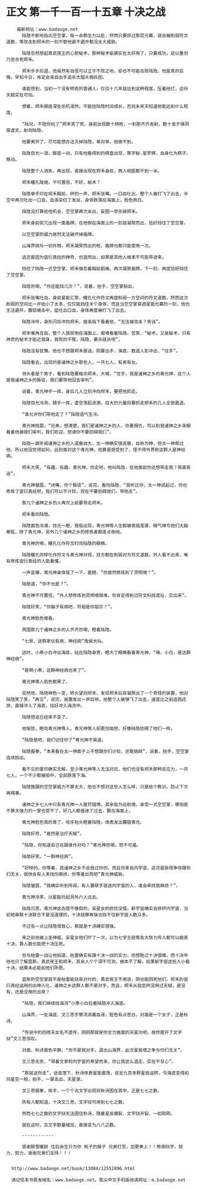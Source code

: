 # 正文 第一千一百一十五章 十决之战
        最新网址：www.badaoge.net
          陆隐不断地拍出空空掌，每一击都全力以赴，然而只要掠过那层光幕，就会被削弱符文道数，等攻击到烬禾的一刻不管他避不避开都没太大威胁。
      
          陆隐忽然想起真武夜王的心箭秘术，那种秘术偷袭实在太好用了，只要成功，足以重创乃至杀死烬禾。
      
          烬禾步步后退，他虽然有自信可以立于不败之地，却也不可能击败陆隐，他是真的后悔，早知今日，肯定会亲自出手追杀大姐头佣兵团。
      
          谁能想到，当初一个没有修炼的普通人，仅仅十几年就达到这种程度，压着他打，这份天赋实在可怕。
      
          想着，烬禾眼底深处杀机凛然，不能给陆隐时间成长，否则未来天知道他能达到什么程度。
      
          “陆兄，不陪你玩了”烬禾笑了笑，身前出现数十柄枪，一刹那齐齐发射，数十发子弹洞穿虚无，射向陆隐。
      
          他要离开了，尽可能想办法灭掉陆隐，单对单，他做不到。
      
          陆隐目光一凛，脚底一动，只有他看得到的棋盘出现，策字秘.星罗棋，自身化为棋子，移动。
      
          陆隐整个人消失，再出现，直接出现在烬禾身前，两人相距都不到一米。
      
          烬禾瞳孔陡缩，不可置信，不好，秘术？
      
          陆隐单手印在烬禾胸前，砰的一声，烬禾张嘴，一口血吐出，整个人被打飞了出去，半空中再次吐出一口血，血液染红了发丝，身体跌落在海面上，脸色煞白。
      
          陆隐没打算给他机会，空空掌再次击出，妄图一举杀掉烬禾。
      
          烬禾身前突兀出现一面盾牌，在他倒在海面上的一刻就凝聚而出，恰好挡住了空空掌。
      
          以空空掌的威力居然无法破坏掉盾牌。
      
          山海界排斥一切外物，烬禾凝聚而出的枪，盾牌也都只能使用一次。
      
          这还是因为宙衍真经的神奇，创造而出，如果是其他人根本不可能带进来。
      
          挡住了陆隐一式空空掌，烬禾强忍着胸前剧痛，再次凝聚盾牌，下一刻，再度恰好挡住了空空掌。
      
          陆隐厉喝，“你还能挡几次？”，说着，抬手，空空掌拍出。
      
          烬禾张嘴吐血，身前星能汇聚，瞳孔化作符文再度削弱一方空间的符文道数，然而这次削弱的空间比一开始小了太多，仅仅能挡住半个身体，而且当空空掌穿透星能光幕的一刻，他也无法避开，腹部被击中，猛吐出口血，身体再度被打飞了出去。
      
          陆隐冷哼，身形闪烁冲向烬禾，居高临下看着他，“无法被攻击？笑话”。
      
          烬禾嘴角含血，整个人狼狈倒在海面上，艰难看着陆隐，苦笑，“秘术，又是秘术，只有神奇的秘术才能近我身，我败的不冤，陆隐，要杀就杀吧”。
      
          陆隐没有犹豫，他也不想跟烬禾废话，刚要出手，海底，数道人影冲出，“住手”。
      
          陆隐看去，出现的是诸神之乡那些人，一共七人，有男有女。
      
          领头者是个男子，看到陆隐要格杀烬禾，大喊，“住手，我是诸神之乡的青光神，这个人是我诸神之乡的叛徒，我们要带他回去审判”。
      
          说着，青光神手一挥，身后几人立刻冲向烬禾，要把他抓走。
      
          陆隐目光冷冽，随手一挥，虚空荡起涟漪，巨大的力量将要抓走烬禾的几人全部震退。
      
          “谁允许你们带他走了？”陆隐语气生冷。
      
          青光神挑眉，“兄弟，想清楚，我们是诸神之乡的人，你要报仇，可以到我诸神之乡亲眼看着他被我们审判，我们欢迎，但请你不要妨碍我们”。
      
          陆隐一直听闻诸神之乡的人高傲自大，太一神确实很高傲，自称为神，但太一神帮过他，所以他没觉得如何，此刻面对这个青光神，他算是感受到了，怪不得外界称这群人是神经病。
      
          烬禾大笑，“有趣，有趣，青光神，你走吧，他叫陆隐，在他面前你还想带走我？简直笑话”。
      
          青光神皱眉，“闭嘴，你个叛徒”，说完，看向陆隐，“我听过你，太一神说起过，你也修炼了宙衍真经吧，我们可以不计较，现在不要妨碍我们，带他走”。
      
          那几个诸神之乡的人再次上前要带走烬禾。
      
          烬禾看向陆隐。
      
          陆隐面色冷漠，目光一瞪，夜临出现，青光神等人全都被夜临笼罩，精气神令他们大脑晕眩，除了青光神，另外几个诸神之乡的修炼者都差点倒地。
      
          青光神厉喝，瞳孔化作符文盯向陆隐的眼睛。
      
          陆隐瞳孔同样化作符文与青光神对视，双方都在削弱对方符文道数，外人看不出来，唯有修炼宙衍真经的人能看懂。
      
          一声音爆，青光神身体晃了一下，震撼，“你居然修炼到了灵明境？”。
      
          陆隐道，“你不也是？”。
      
          青光神不可置信，“外人想修炼到灵明境很难，你肯定得到过符文科技遗址，交出来”。
      
          陆隐好笑，“你脑子有病吧，符祖是你祖宗？”。
      
          青光神脸色难看。
      
          周围那几个诸神之乡的人齐齐厉喝，瞪着陆隐。
      
          “七哥，这群家伙有病，神经病”鬼侯大叫。
      
          这时，小黑小白冲出海底，站在陆隐身旁，瞪大了眼睛看着青光神，“咦，小白，是这群神经病”。
      
          “是啊小黑，这群神经病也来了”。
      
          青光神等人脸色都黑了。
      
          突然地，陆隐神色一变，转头望向烬禾，发现烬禾后背凝聚出了一个奇怪的装置，他对陆隐笑了笑，“再见”，说完，装置发出一声巨响，他整个人被弹飞了出去，速度比之前逃跑还快，直接冲入了海底，恰好冲入海流中。
      
          陆隐想追已经来不及了。
      
          他恼怒，瞪向青光神等人，青光神等人却更加恼怒，好像陆隐妨碍了他们一样。
      
          “陆隐是吧，我们记住你了”青光神不爽道。
      
          陆隐握拳，“本来看在太一神面子上不想跟你们计较，还敢挑衅”，说着，抬手，空空掌连续拍出。
      
          看不见的掌印确实无解，至少青光神等人无法对抗，他们也没有烬禾那种反应力，一共七人，一个不少都被拍中，全部跌落下海。
      
          陆隐施展的空空掌威力不算太大，他也不想对这些人怎么样，只是给个教训，防止下次再碍事。
      
          诸神之乡七人中只有青光神一人是狩猎境，其余皆为巡航境，承受一式空空掌，哪怕是不算太强力的一掌也受不了，好几人都昏迷了过去，飘在海面上。
      
          青光神脸色真的青了，咬牙抬头瞪着陆隐，体表发出朦胧青光。
      
          陆隐好奇，“居然是治疗天赋”。
      
          “陆隐，你知道自己在跟谁作对吗？”青光神厉喝，怒不可遏。
      
          陆隐好笑，“一群神经病”。
      
          “好样的，你等着，我诸神之乡不会放过你的，而且你来自内宇宙，这次星辰塔争夺跟你们无关，很快会有人来找你麻烦，你等着出局吧”青光神威胁。
      
          陆隐皱眉，“我确实听到传闻，有人要联手驱逐内宇宙的人，谁会来找我麻烦？”。
      
          青光神冷笑，以星能托起另外六人远去。
      
          陆隐沉思，青光神这态度不像假的，采星女的担忧没错，新宇宙确实会排挤内宇宙，当初她串联十决联合不是没道理的，十决就算再强也挡不住新宇宙人数众多。
      
          不过有一点让陆隐很放心，那就是十决确实很强。
      
          来之前他被上圣神威，采星女他们吓了一次，以为七字王庭等各大势力传人都可以媲美十决，靠人数也能把十决压死。
      
          但与枯雷一战让他知道，枯雷确实有跟十决一战的实力，但想胜过十决很难，而十决中他也只了解蓝斯，真武夜王和烬禾，其余人个个深不可测，根本不了解，如果新宇宙这些人小看十决，结果未必能如他们所愿。
      
          蓝斯的空空掌就不是枯雷能轻易对付的，真武夜王不用说，阴也能阴死他们，烬禾的宙衍真经运用的出神入化，诸神之乡这群人都不是对手，而且，烬禾从始至终没用过天赋，是没有，还是没用的出来？
      
          “陆隐，我们继续找海流”小黑小白拉着陆隐冲入海底。
      
          山海界，一处海底，文三思手臂流淌着血液，脸色有点苍白，对面是一个女子，正是秋诗。
      
          “传说中的四绝天女名不虚传，刚刚那就是你全力施展的天星功吧，居然震开了文字狱”文三思惊叹。
      
          对面，秋诗面色平静，“你不是我对手，退出山海界，此次星辰塔之争与你们无关”。
      
          文三思无奈，“带着文家和内宇宙的希望而来，你让我这么退走，实在不甘心”。
      
          “那就送你走”，话音落下，秋诗体表星能震荡，足足九百多颗星辰运转，令海底变得如同星空一般，抬手，一掌击出，天星掌。
      
          文三思握拳，挥手，一个个古文字出现将秋诗困在其中，正是七七之数。
      
          所有人都知道，十决文三思，文字狱可用到七七之数。
      
          然而七七之数的文字狱无法困住秋诗，随着星辰爆裂，文字狱开裂，一如刚刚。
      
          就在这时，古文字数量增加，直接变为八八之数。
      
          ------------
      
          感谢醉雪暖颜 往后余生只为你 耗子的猴子 兄弟打赏，加更奉上！！熬夜码字，努力，努力，谢谢兄弟们支持！！！
      
      
      http://www.badaoge.net/book/13084/12552896.html
      
      请记住本书首发域名：www.badaoge.net。笔尖中文手机版阅读网址：m.badaoge.net